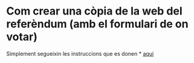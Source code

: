 # Com crear una còpia de la web del referèndum (amb el formulari de on votar)

Simplement segueixin les instruccions que es donen * [aquí](link)
